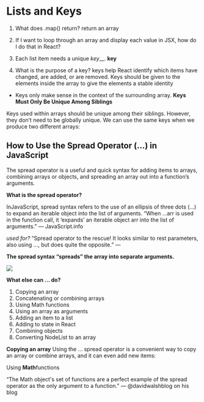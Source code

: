 # Lists and Keys
1. What does .map() return?
 return an array
2. If I want to loop through an array and display each value in JSX, how do I do that in React?
3. Each list item needs a unique _key___.
 **key**

4. What is the purpose of a key?
 keys help React identify which items have changed, are added, or are removed. Keys should be given to the elements inside the array to give the elements a stable identity

 - Keys only make sense in the context of the surrounding array.
 **Keys Must Only Be Unique Among Siblings**

 Keys used within arrays should be unique among their siblings. However, they don’t need to be globally unique. We can use the same keys when we produce two different arrays:

 ## How to Use the Spread Operator (…) in JavaScript

 The spread operator is a useful and quick syntax for adding items to arrays, combining arrays or objects, and spreading an array out into a function’s arguments.

 **What is the spread operator?**

 InJavaScript, spread syntax refers to the use of an ellipsis of three dots (…) to expand an iterable object into the list of arguments.
“When ...arr is used in the function call, it ‘expands’ an iterable object arr into the list of arguments.” — JavaScript.info

*used for?*
“Spread operator to the rescue! It looks similar to rest parameters, also using ..., but does quite the opposite.” — 

**The spread syntax “spreads” the array into separate arguments.**

![](https://labs.tadigital.com/wp-content/uploads/2019/07/ES6-spread@2x5108.png)

**What else can … do?**

1. Copying an array
2. Concatenating or combining arrays
3. Using Math functions
4. Using an array as arguments
5. Adding an item to a list
6. Adding to state in React
7. Combining objects
8. Converting NodeList to an array


**Copying an array**
Using the … spread operator is a convenient way to copy an array or combine arrays, and it can even add new items:



Using **Math**functions

“The Math object's set of functions are a perfect example of the spread operator as the only argument to a function.” — @davidwalshblog on his blog






